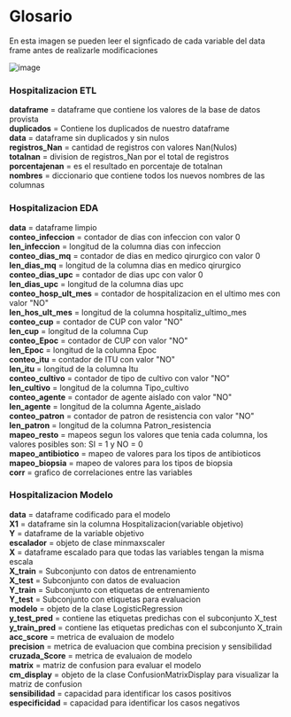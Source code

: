 # Glosario

En esta imagen se pueden leer el signficado de cada variable del data frame antes de realizarle modificaciones

![image](https://user-images.githubusercontent.com/118769777/220240501-8c21461d-2de5-495b-954e-10fb9bf38014.png)

### Hospitalizacion ETL

**dataframe** = dataframe que contiene los valores de la base de datos provista  
**duplicados** = Contiene los duplicados de nuestro dataframe  
**data** = dataframe sin duplicados y sin nulos  
**registros_Nan** = cantidad de registros con valores Nan(Nulos)  
**totalnan** = division de registros_Nan por el total de registros   
**porcentajenan** = es el resultado en porcentaje de totalnan  
**nombres** = diccionario que contiene todos los nuevos nombres de las columnas  

### Hospitalizacion EDA

**data** = dataframe limpio  
**conteo_infeccion** = contador de dias con infeccion con valor 0  
**len_infeccion** = longitud de la columna dias con infeccion    
**conteo_dias_mq** = contador de dias en medico qirurgico con valor 0  
**len_dias_mq** = longitud de la columna dias en medico qirurgico  
**conteo_dias_upc** = contador de dias upc con valor 0  
**len_dias_upc** = longitud de la columna dias upc  
**conteo_hosp_ult_mes** = contador de hospitalizacion en el ultimo mes con valor "NO"  
**len_hos_ult_mes** = longitud de la columna hospitaliz_ultimo_mes  
**conteo_cup** = contador de CUP con valor "NO"  
**len_cup** = longitud de la columna Cup  
**conteo_Epoc** = contador de CUP con valor "NO"  
**len_Epoc** = longitud de la columna Epoc  
**conteo_itu** = contador de ITU con valor "NO"  
**len_itu** = longitud de la columna Itu  
**conteo_cultivo** = contador de tipo de cultivo con valor "NO"  
**len_cultivo** = longitud de la columna Tipo_cultivo  
**conteo_agente** = contador de agente aislado con valor "NO"  
**len_agente** = longitud de la columna Agente_aislado  
**conteo_patron** = contador de patron de resistencia con valor "NO"  
**len_patron** = longitud de la columna Patron_resistencia  
**mapeo_resto** = mapeos segun los valores que tenia cada columna, los valores posibles son: SI = 1 y NO = 0  
**mapeo_antibiotico** = mapeo de valores para los tipos de antibioticos   
**mapeo_biopsia** = mapeo de valores para los tipos de biopsia  
**corr** = grafico de correlaciones entre las variables  

### Hospitalizacion Modelo

**data** = dataframe codificado para el modelo  
**X1** = dataframe sin la columna Hospitalizacion(variable objetivo)  
**Y** = dataframe de la variable objetivo  
**escalador** = objeto de clase minmaxscaler  
**X** = dataframe escalado para que todas las variables tengan la misma escala  
**X_train** = Subconjunto con datos de entrenamiento  
**X_test** = Subconjunto con datos de evaluacion  
**Y_train** = Subconjunto con etiquetas de entrenamiento  
**Y_test** = Subconjunto con etiquetas para evaluacion  
**modelo** = objeto de la clase LogisticRegression  
**y_test_pred** = contiene las etiquetas predichas con el subconjunto X_test  
**y_train_pred** = contiene las etiquetas predichas con el subconjunto X_train  
**acc_score** = metrica de evaluaion de modelo  
**precision** = metrica de evaluacion que combina precision y sensibilidad  
**cruzada_Score** = metrica de evaluaion de modelo  
**matrix** = matriz de confusion para evaluar el modelo  
**cm_display** = objeto de la clase ConfusionMatrixDisplay para visualizar la matriz de confusion  
**sensibilidad** = capacidad para identificar los casos positivos  
**especificidad** = capacidad para identificar los casos negativos  


